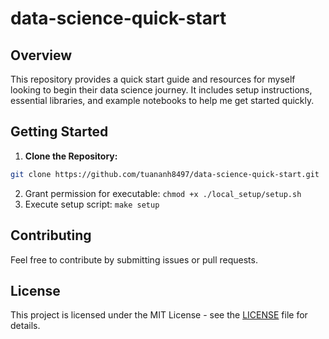 # data-science-quick-start
## Overview
This repository provides a quick start guide and resources for myself looking to begin their data science journey. It includes setup instructions, essential libraries, and example notebooks to help me get started quickly.

## Getting Started

1.  **Clone the Repository:**
```bash
git clone https://github.com/tuananh8497/data-science-quick-start.git
```
2. Grant permission for executable: `chmod +x ./local_setup/setup.sh`
3. Execute setup script: `make setup`

## Contributing
Feel free to contribute by submitting issues or pull requests.

## License
This project is licensed under the MIT License - see the [LICENSE](LICENSE) file for details.